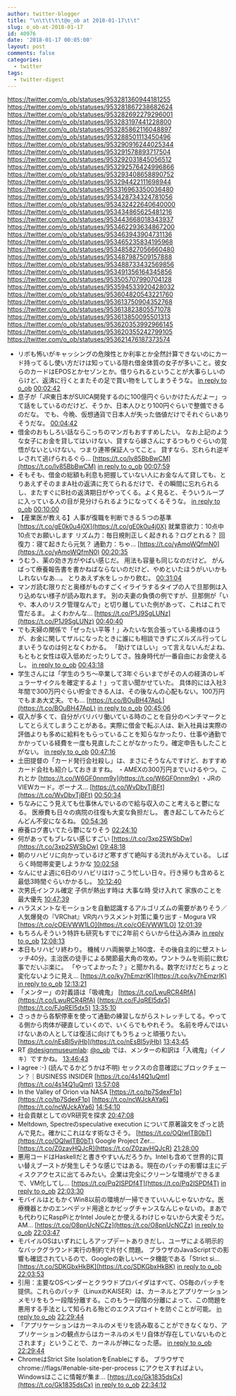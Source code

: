 ```yaml
---
author: twitter-blogger
title: "\n\t\t\t\t@o_ob at 2018-01-17\t\t"
slug: o_ob-at-2018-01-17
id: 40976
date: '2018-01-17 00:05:00'
layout: post
comments: false
categories:
  - twitter
tags:
  - twitter-digest
---
```


https://twitter.com/o_ob/statuses/953281360944181255 https://twitter.com/o_ob/statuses/953281867238682624 https://twitter.com/o_ob/statuses/953282692279296001 https://twitter.com/o_ob/statuses/953283197441228800 https://twitter.com/o_ob/statuses/953285862116048897 https://twitter.com/o_ob/statuses/953288501113450496 https://twitter.com/o_ob/statuses/953290916244025344 https://twitter.com/o_ob/statuses/953291578893717504 https://twitter.com/o_ob/statuses/953292031845056512 https://twitter.com/o_ob/statuses/953292576424996866 https://twitter.com/o_ob/statuses/953293408658890752 https://twitter.com/o_ob/statuses/953294422111698944 https://twitter.com/o_ob/statuses/953316963350036480 https://twitter.com/o_ob/statuses/953428734324781056 https://twitter.com/o_ob/statuses/953432422640640000 https://twitter.com/o_ob/statuses/953434865625481216 https://twitter.com/o_ob/statuses/953443668018343937 https://twitter.com/o_ob/statuses/953462293634867200 https://twitter.com/o_ob/statuses/953463943904731136 https://twitter.com/o_ob/statuses/953465235834195968 https://twitter.com/o_ob/statuses/953485827056660480 https://twitter.com/o_ob/statuses/953487987509157888 https://twitter.com/o_ob/statuses/953488733432569856 https://twitter.com/o_ob/statuses/953491356164345856 https://twitter.com/o_ob/statuses/953505707990704128 https://twitter.com/o_ob/statuses/953594533920428032 https://twitter.com/o_ob/statuses/953604820543221760 https://twitter.com/o_ob/statuses/953613750904352768 https://twitter.com/o_ob/statuses/953613823805571078 https://twitter.com/o_ob/statuses/953613850095501313 https://twitter.com/o_ob/statuses/953620353992966145 https://twitter.com/o_ob/statuses/953620355242799105 https://twitter.com/o_ob/statuses/953621476187373574  

*   リボも怖いがキャッシングの危険性とか利率とか全然計算できないのにカード持ってるし使い方だけは知っている隠れ借金体質の女子が多いこと。彼女らのカードはEPOSとかセゾンとか。借りられるということが大事らしいのらけど、返済に行くとまたその足で買い物をしてしまうそうな。 [in reply to o_ob](https://twitter.com/o_ob/statuses/953278847146852352) [00:02:42](https://twitter.com/o_ob/statuses/953281360944181255)
*   息子が「JR東日本がSUICA開発するのに100億円ぐらいかけたんだよー」って話をしているのだけど、そうか、日本人ひとり100円ぐらいで整備できるのだな。 でも、今晩、仮想通貨で日本人が失った価値だけでそれぐらいありそうだな。 [00:04:42](https://twitter.com/o_ob/statuses/953281867238682624)
*   借金のおもしろい話ならこっちのマンガもおすすめしたい。 なお上記のような女子にお金を貸してはいけない、貸すなら嫁さんにするつもりぐらいの覚悟がないといけない。つまり連帯保証人ってこと。 貸すなら、忘れられ逆ギレされて逃げられるぐら… [https://t.co/lv85BbBwCM](https://t.co/lv85BbBwCM) [in reply to o_ob](https://twitter.com/o_ob/statuses/953281360944181255) [00:07:59](https://twitter.com/o_ob/statuses/953282692279296001)
*   そもそも、借金の総額も利息も把握していない人にお金なんて貸しても、とりあえずそのままA社の返済に充てられるだけで、その瞬間に忘れられるし、またすぐにB社の返済期日がやってくる。よく見ると、そういうループに入っている人の目が見分けられるようになってくるそうな。 [in reply to o_ob](https://twitter.com/o_ob/statuses/953282692279296001) [00:10:00](https://twitter.com/o_ob/statuses/953283197441228800)
*   【産業医が教える】人事が復職を判断できる５つの基準 [https://t.co/gE0k0u4j0X](https://t.co/gE0k0u4j0X) 就業意欲力：10点中10点でお願いします リズム力：毎日規則正しく起きれる？ログとれる？ 回復力：寝て起きたら元気？ 通勤力：ちゃ… [https://t.co/yAmoWQfmN0](https://t.co/yAmoWQfmN0) [00:20:35](https://twitter.com/o_ob/statuses/953285862116048897)
*   うむう、薬の効き方がやばい感じだ。 用法も容量も同じなのだけど。 がんばって療養報告書を書かねばならないのだけど、やめといたほうがいいかもしれないなあ…。 とりあえず水をしっかり飲む。 [00:31:04](https://twitter.com/o_ob/statuses/953288501113450496)
*   マンガ読む限りだと奥様がものすごくイライラするタイプの人で旦那側は入り込めない様子が読み取れます。 別の夫妻の負債の例ですが、旦那側が「いや、本人のリスク管理なんで」と切り離していた例があって、これはこれで雪だるま。 よくわかんな… [https://t.co/P1J9SgLUNz](https://t.co/P1J9SgLUNz) [00:40:40](https://twitter.com/o_ob/statuses/953290916244025344)
*   でも夫婦の関係で「ぜったい平等！」みたいな気合張っている奥様のほうが、お金に関してザルになったときに誰にも相談できずにズルズル行ってしまいそうなのは何となくわかる。 「助けてほしい」って言えないんだよね、もともと女性は収入低めだったりしてさ。独身時代が一番自由にお金使えるし。 [in reply to o_ob](https://twitter.com/o_ob/statuses/953283197441228800) [00:43:18](https://twitter.com/o_ob/statuses/953291578893717504)
*   学生さんには「学生のうち～卒業して3年ぐらいまでがその人の経済のレギュラーサイクルを確定するよ！」って言い聞かせていた。 具体的には入社3年間で300万円ぐらい貯金できる人は、その後なんの心配もない。100万円でもまあ大丈夫。でも… [https://t.co/BOuBH47ApL](https://t.co/BOuBH47ApL) [in reply to o_ob](https://twitter.com/o_ob/statuses/953291578893717504) [00:45:06](https://twitter.com/o_ob/statuses/953292031845056512)
*   収入が多くて、自分がバリバリ働いている時のことを自分のベンチマークとしてとらえてしまうことがある。実際に借金で転ぶ人は、新入社員は実際の評価よりも多めに給料をもらっていることを知らなかったり、仕事や通勤でかかっている経費を一度も見直したことがなかったり。確定申告もしたことがない。 [in reply to o_ob](https://twitter.com/o_ob/statuses/953292031845056512) [00:47:16](https://twitter.com/o_ob/statuses/953292576424996866)
*   土田提督の「カード発行会社殺し」は、まさにそうなんですけど、おすすめカード会社も紹介しておきますね。 ・AMEXの300万円までいけるやつ。これとか [https://t.co/W6GF0nnm9v](https://t.co/W6GF0nnm9v) ・JRのVIEWカード。ボーナス… [https://t.co/WvDbvTjBFt](https://t.co/WvDbvTjBFt) [00:50:34](https://twitter.com/o_ob/statuses/953293408658890752)
*   ちなみにこう見えても仕事休んでいるので給与収入のこと考えると鬱になる。 医療費も日々の病院の往復も大変な負担だし。 書き起こしてみたらどんどん不安になるね。 [00:54:36](https://twitter.com/o_ob/statuses/953294422111698944)
*   療養ログ書いてたら鬱になりそう [02:24:10](https://twitter.com/o_ob/statuses/953316963350036480)
*   何があってもブレない感じすごい [https://t.co/3xp2SWSbDw](https://t.co/3xp2SWSbDw) [09:48:18](https://twitter.com/o_ob/statuses/953428734324781056)
*   朝のリハビリに向かっているけど寒すぎて絶叫する流れがみえている。 しばらく時間帯変更しようかな [10:02:58](https://twitter.com/o_ob/statuses/953432422640640000)
*   なんにせよ週に6日のリハビリはけっこう忙しい日々。行き帰りも含めると最低3時間ぐらいかかるし。 [10:12:40](https://twitter.com/o_ob/statuses/953434865625481216)
*   次男氏インフル確定 子供が熱出す時は 大事な時 受け入れて 家族のことを 最大優先 [10:47:39](https://twitter.com/o_ob/statuses/953443668018343937)
*   ハラスメントなモーションを自動認識するアルゴリズムの需要がありそう／人気爆発の『VRChat』VR内ハラスメント対策に乗り出す - Mogura VR [https://t.co/cOEiVWW1LO](https://t.co/cOEiVWW1LO) [12:01:39](https://twitter.com/o_ob/statuses/953462293634867200)
*   もちろんそういう特許も研究もすでに2年前ぐらいから仕込み済み [in reply to o_ob](https://twitter.com/o_ob/statuses/953462293634867200) [12:08:13](https://twitter.com/o_ob/statuses/953463943904731136)
*   本日もリハビリ終わり。 機械リハ両腕挙上160度、その後自主的に壁ストレッチ40分。主治医の徒手による関節最大角の攻め。ワントラムを術前に飲む事でだいぶ楽に。 「やってよかった？」と聞かれる。数字だけだとちょっと変化ないように見え… [https://t.co/ky7hEmzrlK](https://t.co/ky7hEmzrlK) [in reply to o_ob](https://twitter.com/o_ob/statuses/951093249782902784) [12:13:21](https://twitter.com/o_ob/statuses/953465235834195968)
*   「メンター」の対義語は「吸魂鬼」 [https://t.co/LwuRCR4RfA](https://t.co/LwuRCR4RfA) [https://t.co/FJqREl5dx5](https://t.co/FJqREl5dx5) [13:35:10](https://twitter.com/o_ob/statuses/953485827056660480)
*   さっきから各駅停車を使って通勤の練習しながらストレッチしてる。やってる側から肉体が硬直していくので、いくらでもやれそう。 名前を呼んではいけないあの人としては復活に向けてもうちょっと頑張りたい。 [https://t.co/nEsBI5vjHb](https://t.co/nEsBI5vjHb) [13:43:45](https://twitter.com/o_ob/statuses/953487987509157888)
*   RT [@designmuseumlab](https://twitter.com/designmuseumlab): [@o_ob](https://twitter.com/o_ob) では、メンターの和訳は「入魂鬼」（イノキ）ですかね。 [13:46:43](https://twitter.com/o_ob/statuses/953488733432569856)
*   I agree :-) (読んでるかどうかは不明) セックスの合意確認にブロックチェーン？｜BUSINESS INSIDER [https://t.co/4s14Q1uQmt](https://t.co/4s14Q1uQmt) [13:57:08](https://twitter.com/o_ob/statuses/953491356164345856)
*   In the Valley of Orion via NASA [https://t.co/tp7SdexF1p](https://t.co/tp7SdexF1p) [https://t.co/ncWJckAYa6](https://t.co/ncWJckAYa6) [14:54:10](https://twitter.com/o_ob/statuses/953505707990704128)
*   社会貢献としてのVR研究を探求 [20:47:08](https://twitter.com/o_ob/statuses/953594533920428032)
*   Meltdown, Spectreのspeculative execution について原著論文をざっと読んで見た。確かにこれはなす術なさそう。 [https://t.co/OQIwITB0bT](https://t.co/OQIwITB0bT) Google Project Zer… [https://t.co/Z0zavHQJcR](https://t.co/Z0zavHQJcR) [21:28:00](https://twitter.com/o_ob/statuses/953604820543221760)
*   悪用コードはHaskellだと書きやすいんだろうか。Intelも含めて世界的に買い替えブーストが発生しそうな感じではある。現在のパッチの影響は主にディスクアクセスに出てるみたい。企業は完全にクリーンな環境ができるまで、VM化してし… [https://t.co/Pq2ISPDf4T](https://t.co/Pq2ISPDf4T) [in reply to o_ob](https://twitter.com/o_ob/statuses/953604820543221760) [22:03:30](https://twitter.com/o_ob/statuses/953613750904352768)
*   モバイルはともかくWin8以前の環境が一掃できていいんじゃないかな。医療機器とかのエンベデッド用途とかビッグチャンスなんじゃないの。まあでも代わりにRaspPiとかIntel Jouleとか使えるわけじゃないから大変そうだ。 AM… [https://t.co/O8pnUcNCZz](https://t.co/O8pnUcNCZz) [in reply to o_ob](https://twitter.com/o_ob/statuses/953613750904352768) [22:03:47](https://twitter.com/o_ob/statuses/953613823805571078)
*   モバイルOSはいずれにしろアップデートありきだし、ユーザによる明示的なバックグラウンド実行の制約で片付く問題。 ブラウザのJavaScriptでの影響も確認されているので、Googleの新しいベータ機能である「Strict si… [https://t.co/SDKGbxHkBK](https://t.co/SDKGbxHkBK) [in reply to o_ob](https://twitter.com/o_ob/statuses/953613823805571078) [22:03:53](https://twitter.com/o_ob/statuses/953613850095501313)
*   引用：主要なOSベンダーとクラウドプロバイダはすべて、OS毎のパッチを提供。これらのパッチ（LinuxのKAISER）は、カーネルとアプリケーションメモリをもう一段階分離する。このもう一段階の分離によって、この問題を悪用する手法として知られる殆どのエクスプロイトを防ぐことが可能。 [in reply to o_ob](https://twitter.com/o_ob/statuses/953613850095501313) [22:29:44](https://twitter.com/o_ob/statuses/953620353992966145)
*   「アプリケーションはカーネルのメモリを読み取ることができなくなり、アプリケーションの観点からはカーネルのメモリ自体が存在していないものとされます」ということで、カーネルが神になった感。 [in reply to o_ob](https://twitter.com/o_ob/statuses/953620353992966145) [22:29:44](https://twitter.com/o_ob/statuses/953620355242799105)
*   ChromeはStrict Site IsolationをEnableにする。 ブラウザで chrome://flags/#enable-site-per-process にアクセスすればよい。 Windowsはここに情報が集ま… [https://t.co/Gk1835dsCx](https://t.co/Gk1835dsCx) [in reply to o_ob](https://twitter.com/o_ob/statuses/953620355242799105) [22:34:12](https://twitter.com/o_ob/statuses/953621476187373574)